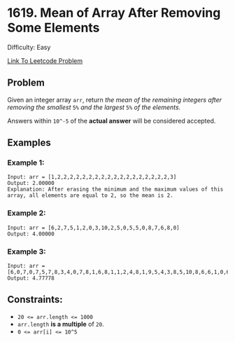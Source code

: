 # 1619. Mean of Array After Removing Some Elements
Difficulty: Easy

[Link To Leetcode Problem](https://leetcode.com/problems/mean-of-array-after-removing-some-elements/)

## Problem
Given an integer array `arr`, return *the mean of the remaining integers after removing the smallest* `5%` *and the largest* `5%` *of the elements.*

Answers within `10^-5` of the **actual answer** will be considered accepted.

## Examples
### Example 1:
```
Input: arr = [1,2,2,2,2,2,2,2,2,2,2,2,2,2,2,2,2,2,2,3]
Output: 2.00000
Explanation: After erasing the minimum and the maximum values of this array, all elements are equal to 2, so the mean is 2.
```
### Example 2:
```
Input: arr = [6,2,7,5,1,2,0,3,10,2,5,0,5,5,0,8,7,6,8,0]
Output: 4.00000
```
### Example 3:
```
Input: arr = [6,0,7,0,7,5,7,8,3,4,0,7,8,1,6,8,1,1,2,4,8,1,9,5,4,3,8,5,10,8,6,6,1,0,6,10,8,2,3,4]
Output: 4.77778
```

## Constraints:
- `20 <= arr.length <= 1000`
- `arr.length` **is a multiple** of `20`.
- `0 <= arr[i] <= 10^5`